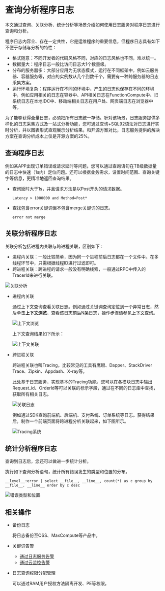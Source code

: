 # 查询分析程序日志

本文通过查询、关联分析、统计分析等场景介绍如何使用日志服务对程序日志进行查询和分析。

程序日志内容全、存在一定共性，它是运维程序的重要信息，但程序日志具有如下不便于存储与分析的特性：

-   格式随意：不同开发者的代码风格不同，对应的日志风格也不同，难以统一。
-   数据量大：程序日志一般比访问日志大1个数量级。
-   分布的服务器多：大部分应用为无状态模式，运行在不同框架中，例如云服务器、容器服务等，对应的实例数从几个到数千个，需要有一种跨服务器的日志采集方案。
-   运行环境复杂：程序运行在不同的环境中，产生的日志也保存在不同的环境中，例如应用相关的日志在容器中、API相关日志在FunctionCompute中、旧系统日志在本地IDC中、移动端相关日志在用户处、网页端日志在浏览器中等。

为了能够获得全量日志，必须把所有日志统一存储。针对该场景，日志服务提供多样化的日志采集方式及一站式分析功能，您可通过查询+SQL92语法对日志进行实时分析，并以图表形式直观展示分析结果。和开源方案对比，日志服务提供的解决方案在查询分析成本上仅是开源方案的25%。

## 查询程序日志

例如某APP出现订单错误或请求延时等问题，您可以通过查询语句在TB级数据量的日志中快速（1s内）定位问题。还可以根据业务需求，设置时间范围、查询关键字等信息，更精准地返回查询结果。

-   查询延时大于1s，并且请求方法是以Post开头的请求数据。

    ```
    Latency > 1000000 and Method=Post*
    ```

-   查找包含error关键词但不包含merge关键词的日志。

    ```
    error not merge
    ```


## 关联分析程序日志

关联分析包括进程内关联与跨进程关联，区别如下：

-   进程内关联：一般比较简单，因为同一个进程前后日志都在一个文件中。在多线程环节中，只需根据线程ID进行过滤即可。
-   跨进程关联：跨进程的请求一般没有明确线索，一般通过RPC中传入的TracerId来进行关联。

![关联分析](https://static-aliyun-doc.oss-cn-hangzhou.aliyuncs.com/assets/img/zh-CN/3180860061/p32440.png)

-   进程内关联

    通过上下文查询查看关联日志。例如通过关键词查询定位到一个异常日志，然后单击**上下文浏览**，查看该日志前后N条日志，操作步骤请参见[上下文查询](/cn.zh-CN/查询与分析/查询语法与功能/上下文查询.md)。

    ![上下文浏览](https://static-aliyun-doc.oss-cn-hangzhou.aliyuncs.com/assets/img/zh-CN/3180860061/p32441.png)

    上下文查询结果如下所示：

    ![上下文关联](https://static-aliyun-doc.oss-cn-hangzhou.aliyuncs.com/assets/img/zh-CN/3180860061/p32442.png)

-   跨进程关联

    跨进程关联也叫Tracing，比较常见的工具有鹰眼、Dapper、StackDriver Trace、Zipkin、Appdash、X-ray等。

    此处基于日志服务，实现基本的Tracing功能。您可以在各模块日志中输出Request\_id、OrderId等可以关联的标示字段，通过在不同的日志库中查找，获取所有相关日志。

    ![关联日志](https://static-aliyun-doc.oss-cn-hangzhou.aliyuncs.com/assets/img/zh-CN/7440559951/p32443.png)

    例如通过SDK查询前端机、后端机、支付系统、订单系统等日志。获得结果后，制作一个前端页面将跨进程分析关联起来，如下图所示。

    ![Tracing系统](https://static-aliyun-doc.oss-cn-hangzhou.aliyuncs.com/assets/img/zh-CN/7269660061/p32444.png)


## 统计分析程序日志

查询到日志后，您还可以做进一步统计分析。

执行如下查询分析语句，统计所有错误发生的类型和位置的分布。

```
__level__:error | select __file__, __line__, count(*) as c group by __file__, __line__ order by c desc
```

![错误类型和位置](https://static-aliyun-doc.oss-cn-hangzhou.aliyuncs.com/assets/img/zh-CN/3180860061/p32446.png)

## 相关操作

-   备份日志

    将日志备份至OSS、MaxCompute等产品中。

-   关键词告警
    -   [通过日志服务告警](/cn.zh-CN/可视化与告警/告警/设置告警.md)
    -   [通过云监控告警](/cn.zh-CN/开发指南/监控日志服务/云监控.md)
-   日志查询权限分配管理

    可以通过RAM用户授权方法隔离开发、PE等权限。


